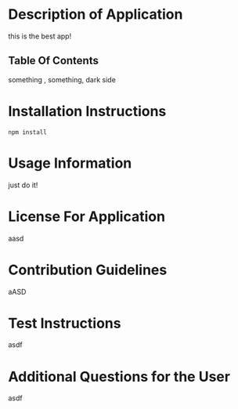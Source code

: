 # Description of Application
  this is the best app!

  ## Table Of Contents
  something , something, dark side

  # Installation Instructions
  ```
  npm install
  ```

  # Usage Information
  just do it!

  # License For Application
  aasd

  # Contribution Guidelines
  aASD

  # Test Instructions
  asdf

  # Additional Questions for the User
  asdf
